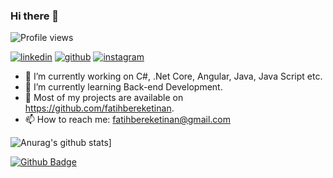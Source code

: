 ### Hi there 👋
![Profile views](https://gpvc.arturio.dev/fatihbereketinan)

[![linkedin](https://img.shields.io/badge/LinkedIn-000000?style=for-the-badge&logo=LinkedIn&logoColor=white)](https://linkedin.com/in/fatih-bereket-inan-2949b3126/)
[![github](https://img.shields.io/badge/GitHub-000000?style=for-the-badge&logo=Github&logoColor=yellow)](https://github.com/fatihbereketinan)
[![instagram](https://img.shields.io/badge/Instagram-000000?style=for-the-badge&logo=Instagram&logoColor=red)](https://www.instagram.com/fatihbereketinan/)

- 🔭 I’m currently working on C#, .Net Core, Angular, Java, Java Script etc.
- 🌱 I’m currently learning Back-end Development.
- 👯 Most of my projects are available on https://github.com/fatihbereketinan.
- 📫 How to reach me: fatihbereketinan@gmail.com

![Anurag's github stats](https://github-readme-stats.vercel.app/api?username=fatihbereketinan&theme=blue-green)]

[![Github Badge](https://img.shields.io/badge/-Github-000?style=quare&labelColor=000&logo=Github&logoColor=white&link=link)]([link](https://github.com/fatihbereketinan))

